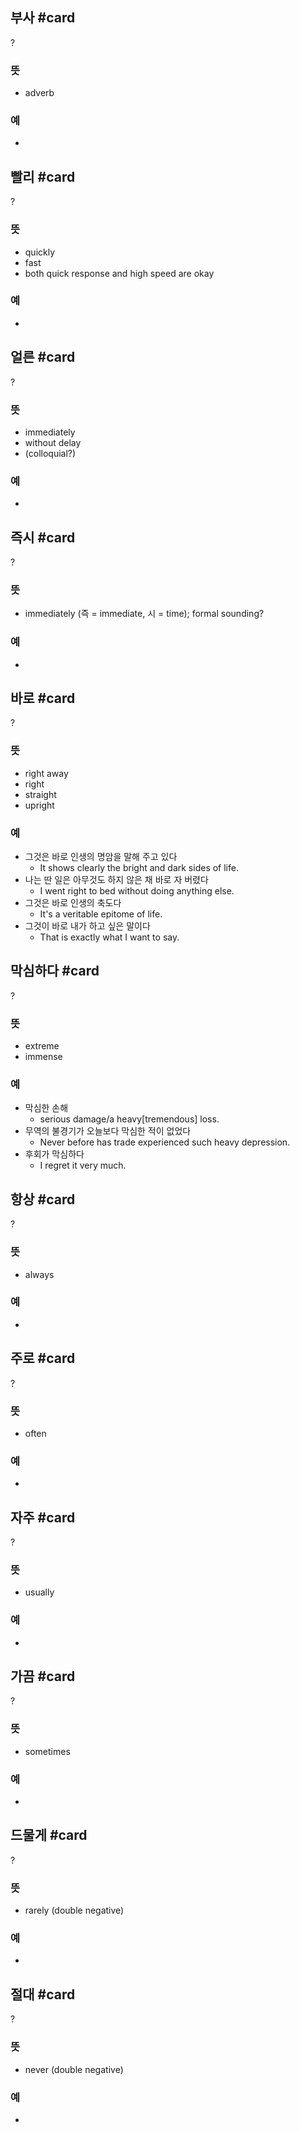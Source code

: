 ## 부사 #card
?
### 뜻
- adverb
### 예
-
<!--SR:!2025-07-08,115,210-->

## 빨리 #card
?
### 뜻
- quickly
- fast
- both quick response and high speed are okay
### 예
-
<!--SR:!2025-05-03,92,246-->

## 얼른 #card
?
### 뜻
- immediately
- without delay
- (colloquial?)
### 예
-
<!--SR:!2025-03-31,70,245-->

## 즉시 #card
?
### 뜻
- immediately (즉 = immediate, 시 = time); formal sounding?
### 예
-
<!--SR:!2025-05-24,96,246-->

## 바로 #card
?
### 뜻
- right away
- right
- straight
- upright
### 예
- 그것은 바로 인생의 명암을 말해 주고 있다
	- It shows clearly the bright and dark sides of life.
- 나는 딴 일은 아무것도 하지 않은 채 바로 자 버렸다
	- I went right to bed without doing anything else.
- 그것은 바로 인생의 축도다
	- It's a veritable epitome of life.
- 그것이 바로 내가 하고 싶은 말이다
	- That is exactly what I want to say.
<!--SR:!2025-04-16,58,225-->

## 막심하다 #card
?
### 뜻
- extreme
- immense
### 예
- 막심한 손해
	- serious damage/a heavy[tremendous] loss.
- 무역의 불경기가 오늘보다 막심한 적이 없었다
	- Never before has trade experienced such heavy depression.
- 후회가 막심하다
	- I regret it very much.
<!--SR:!2025-04-25,33,164-->

## 항상 #card
?
### 뜻
- always
### 예
-
<!--SR:!2025-04-02,7,258-->

## 주로 #card
?
### 뜻
- often
### 예
-
<!--SR:!2025-04-08,13,238-->

## 자주 #card
?
### 뜻
- usually
### 예
-
<!--SR:!2025-04-10,11,278-->

## 가끔 #card
?
### 뜻
- sometimes
### 예
-

## 드물게 #card
?
### 뜻
- rarely (double negative)
### 예
-

## 절대 #card
?
### 뜻
- never (double negative)
### 예
-
<!--SR:!2025-03-28,3,258-->



